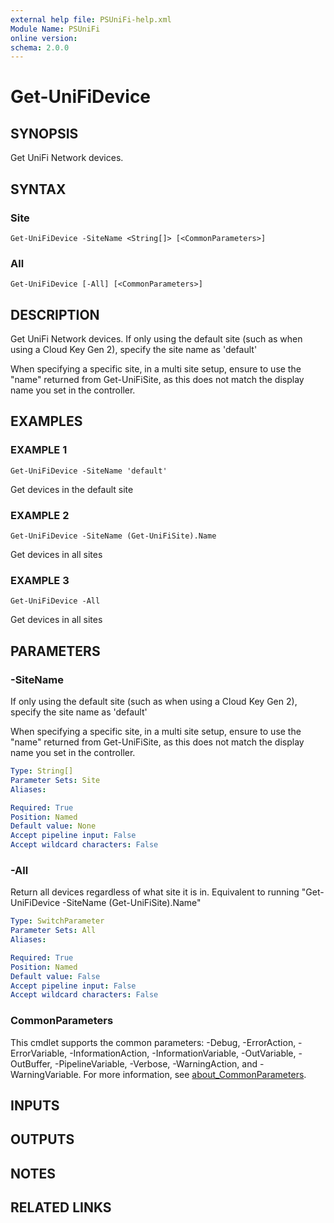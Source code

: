 ```yaml
---
external help file: PSUniFi-help.xml
Module Name: PSUniFi
online version:
schema: 2.0.0
---
```


# Get-UniFiDevice

## SYNOPSIS
Get UniFi Network devices.

## SYNTAX

### Site
```
Get-UniFiDevice -SiteName <String[]> [<CommonParameters>]
```

### All
```
Get-UniFiDevice [-All] [<CommonParameters>]
```

## DESCRIPTION
Get UniFi Network devices.
If only using the default site (such as when using a Cloud Key Gen 2), specify the site name as 'default'

When specifying a specific site, in a multi site setup, ensure to use the "name" returned from Get-UniFiSite, as this does not match
the display name you set in the controller.

## EXAMPLES

### EXAMPLE 1
```
Get-UniFiDevice -SiteName 'default'
```

Get devices in the default site

### EXAMPLE 2
```
Get-UniFiDevice -SiteName (Get-UniFiSite).Name
```

Get devices in all sites

### EXAMPLE 3
```
Get-UniFiDevice -All
```

Get devices in all sites

## PARAMETERS

### -SiteName
If only using the default site (such as when using a Cloud Key Gen 2), specify the site name as 'default'

When specifying a specific site, in a multi site setup, ensure to use the "name" returned from Get-UniFiSite, as this does not match
the display name you set in the controller.

```yaml
Type: String[]
Parameter Sets: Site
Aliases:

Required: True
Position: Named
Default value: None
Accept pipeline input: False
Accept wildcard characters: False
```

### -All
Return all devices regardless of what site it is in.
Equivalent to running "Get-UniFiDevice -SiteName (Get-UniFiSite).Name"

```yaml
Type: SwitchParameter
Parameter Sets: All
Aliases:

Required: True
Position: Named
Default value: False
Accept pipeline input: False
Accept wildcard characters: False
```

### CommonParameters
This cmdlet supports the common parameters: -Debug, -ErrorAction, -ErrorVariable, -InformationAction, -InformationVariable, -OutVariable, -OutBuffer, -PipelineVariable, -Verbose, -WarningAction, and -WarningVariable. For more information, see [about_CommonParameters](http://go.microsoft.com/fwlink/?LinkID=113216).

## INPUTS

## OUTPUTS

## NOTES

## RELATED LINKS

